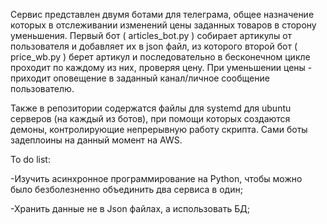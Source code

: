 Сервис представлен двумя ботами для телеграма, общее назначение которых в отслеживании изменений цены заданных товаров в сторону уменьшения.
Первый бот ( articles_bot.py ) собирает артикулы от пользователя и добавляет их в json файл, из которого второй бот ( price_wb.py ) берет артикул и
последовательно в бесконечном цикле проходит по каждому из них, проверяя цену. При уменьшении цены - приходит оповещение в заданный канал/личное 
сообщение пользователю. 

Также в репозитории содержатся файлы для systemd для ubuntu серверов (на каждый из ботов), при помощи которых создаются демоны, контролирующие 
непрерывную работу скрипта. Сами боты задеплоины на данный момент на AWS. 

To do list:

-Изучить асинхронное программирование на Python, чтобы можно было безболезненно объединить два сервиса в один;

-Хранить данные не в Json файлах, а использовать БД;
